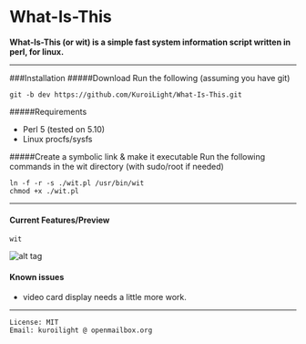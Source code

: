 What-Is-This
============
**What-Is-This (or wit) is a simple fast system information script written in perl, for linux.**

---
###Installation
#####Download
Run the following (assuming you have git)
```
git -b dev https://github.com/KuroiLight/What-Is-This.git
```
#####Requirements
 - Perl 5 (tested on 5.10)
 - Linux procfs/sysfs
 
#####Create a symbolic link & make it executable
Run the following commands in the wit directory (with sudo/root if needed)
```
ln -f -r -s ./wit.pl /usr/bin/wit
chmod +x ./wit.pl
```

---
#### Current Features/Preview
```
wit
```
![alt tag](https://raw.github.com/KuroiLight/What-Is-This/screns/0.43prev.png)

#### Known issues
 - video card display needs a little more work.

---
```
License: MIT
Email: kuroilight @ openmailbox.org
```